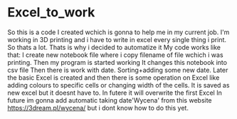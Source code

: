 # Excel_to_work
So this is a code I created wchich is gonna to help me in my current job. I'm working in 3D printing and i have to write in excel every single thing i print. So thats a lot. Thats is why i decided to automatize it
My code works like that:
I create new notebook file where i copy filename of file wchich i was printing. Then my program is started working 
It changes this notebook into csv file
Then there is work with date. Sorting+adding some new date. 
Later the basic Excel is created and then there is some operation on Excel like adding colours to specific cells or changing width of the cells. It is saved as new excel but it doesnt have to. In futere it will overwrite the first Excel
In future im gonna add automatic taking date'Wycena' from this website https://3dream.pl/wycena/ but i dont know how to do this yet.
